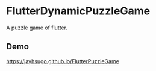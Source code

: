 # FlutterDynamicPuzzleGame

A puzzle game of flutter.

## Demo

https://jayhsugo.github.io/FlutterPuzzleGame
